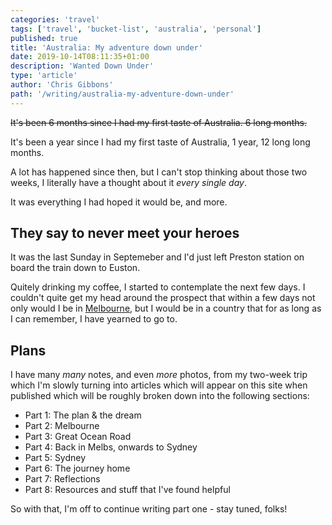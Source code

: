 ```yaml
---
categories: 'travel'
tags: ['travel', 'bucket-list', 'australia', 'personal']
published: true
title: 'Australia: My adventure down under'
date: 2019-10-14T08:11:35+01:00
description: 'Wanted Down Under'
type: 'article'
author: 'Chris Gibbons'
path: '/writing/australia-my-adventure-down-under'
---
```


~~It's been 6 months since I had my first taste of Australia. 6 long months.~~

It's been a year since I had my first taste of Australia, 1 year, 12 long long months.

A lot has happened since then, but I can't stop thinking about those two weeks, I literally have a thought about it _every single day_.

It was everything I had hoped it would be, and more.

## They say to never meet your heroes

It was the last Sunday in Septemeber and I'd just left Preston station on board the train down to Euston.

Quitely drinking my coffee, I started to contemplate the next few days. I couldn't quite get my head around the prospect that within a few days not only would I be in [Melbourne](https://en.wikipedia.org/wiki/Melbourne), but I would be in a country that for as long as I can remember, I have yearned to go to.

## Plans

I have many _many_ notes, and even _more_ photos, from my two-week trip which I'm slowly turning into articles which will appear on this site when published which will be roughly broken down into the following sections:

- Part 1: The plan &amp; the dream
- Part 2: Melbourne
- Part 3: Great Ocean Road
- Part 4: Back in Melbs, onwards to Sydney
- Part 5: Sydney
- Part 6: The journey home
- Part 7: Reflections
- Part 8: Resources and stuff that I've found helpful

So with that, I'm off to continue writing part one - stay tuned, folks!
